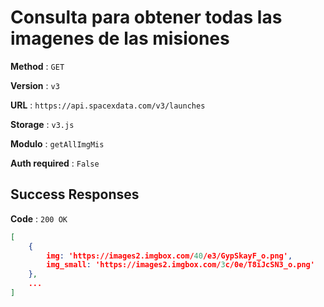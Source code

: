 # Consulta para obtener todas las imagenes de las misiones

**Method** : `GET`

**Version** : `v3`

**URL** : `https://api.spacexdata.com/v3/launches`

**Storage**   :  `v3.js`

**Modulo** :  `getAllImgMis`

**Auth required** : `False`

## Success Responses

**Code** : `200 OK`

```json
[    
	{
        img: 'https://images2.imgbox.com/40/e3/GypSkayF_o.png', 
        img_small: 'https://images2.imgbox.com/3c/0e/T8iJcSN3_o.png'
    },
    ...
]
```

